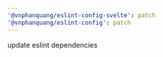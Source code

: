 ```yaml
---
'@vnphanquang/eslint-config-svelte': patch
'@vnphanquang/eslint-config': patch
---
```


update eslint dependencies
